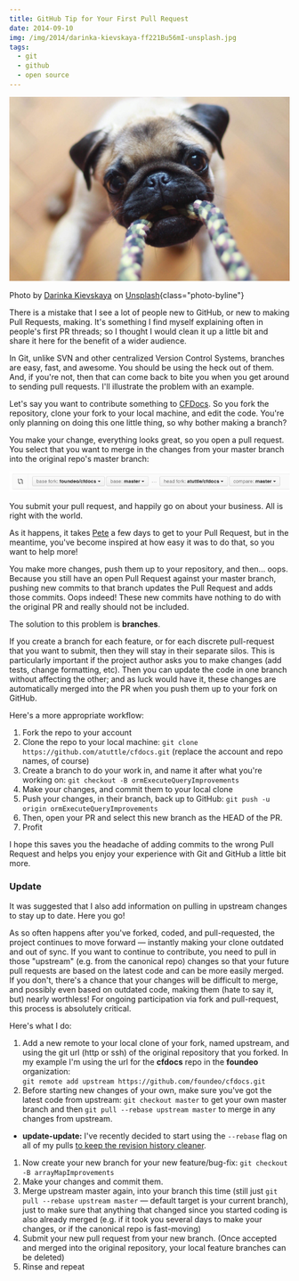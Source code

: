 ```yaml
---
title: GitHub Tip for Your First Pull Request
date: 2014-09-10
img: /img/2014/darinka-kievskaya-ff221Bu56mI-unsplash.jpg
tags:
  - git
  - github
  - open source
---
```


![Dog pulling on a rope toy](/img/2014/darinka-kievskaya-ff221Bu56mI-unsplash.jpg)

Photo by <a href="https://unsplash.com/@darisja?utm_source=unsplash&utm_medium=referral&utm_content=creditCopyText">Darinka Kievskaya</a> on <a href="https://unsplash.com/s/photos/pull?utm_source=unsplash&utm_medium=referral&utm_content=creditCopyText">Unsplash</a>{class="photo-byline"}

There is a mistake that I see a lot of people new to GitHub, or new to making Pull Requests, making. It's something I find myself explaining often in people's first PR threads; so I thought I would clean it up a little bit and share it here for the benefit of a wider audience.

In Git, unlike SVN and other centralized Version Control Systems, branches are easy, fast, and awesome. You should be using the heck out of them. And, if you're not, then that can come back to bite you when you get around to sending pull requests. I'll illustrate the problem with an example.

Let's say you want to contribute something to [CFDocs](https://github.com/foundeo/cfdocs). So you fork the repository, clone your fork to your local machine, and edit the code. You're only planning on doing this one little thing, so why bother making a branch?

You make your change, everything looks great, so you open a pull request. You select that you want to merge in the changes from your master branch into the original repo's master branch:

![Pull Request Screen Shot](/img/2014/pr-1.png)

You submit your pull request, and happily go on about your business. All is right with the world.

As it happens, it takes [Pete](https://foundeo.com/) a few days to get to your Pull Request, but in the meantime, you've become inspired at how easy it was to do that, so you want to help more!

You make more changes, push them up to your repository, and then... oops. Because you still have an open Pull Request against your master branch, pushing new commits to that branch updates the Pull Request and adds those commits. Oops indeed! These new commits have nothing to do with the original PR and really should not be included.

The solution to this problem is **branches**.

If you create a branch for each feature, or for each discrete pull-request that you want to submit, then they will stay in their separate silos. This is particularly important if the project author asks you to make changes (add tests, change formatting, etc). Then you can update the code in one branch without affecting the other; and as luck would have it, these changes are automatically merged into the PR when you push them up to your fork on GitHub.

Here's a more appropriate workflow:

1. Fork the repo to your account
1. Clone the repo to your local machine: `git clone https://github.com/atuttle/cfdocs.git` (replace the account and repo names, of course)
1. Create a branch to do your work in, and name it after what you're working on: `git checkout -B ormExecuteQueryImprovements`
1. Make your changes, and commit them to your local clone
1. Push your changes, in their branch, back up to GitHub: `git push -u origin ormExecuteQueryImprovements`
1. Then, open your PR and select this new branch as the HEAD of the PR.
1. Profit

I hope this saves you the headache of adding commits to the wrong Pull Request and helps you enjoy your experience with Git and GitHub a little bit more.

### Update

It was suggested that I also add information on pulling in upstream changes to stay up to date. Here you go!

As so often happens after you've forked, coded, and pull-requested, the project continues to move forward — instantly making your clone outdated and out of sync. If you want to continue to contribute, you need to pull in those "upstream" (e.g. from the canonical repo) changes so that your future pull requests are based on the latest code and can be more easily merged. If you don't, there's a chance that your changes will be difficult to merge, and possibly even based on outdated code, making them (hate to say it, but) nearly worthless! For ongoing participation via fork and pull-request, this process is absolutely critical.

Here's what I do:

1. Add a new remote to your local clone of your fork, named upstream, and using the git url (http or ssh) of the original repository that you forked. In my example I'm using the url for the **cfdocs** repo in the **foundeo** organization:<br/>`git remote add upstream https://github.com/foundeo/cfdocs.git`
1. Before starting new changes of your own, make sure you've got the latest code from upstream: `git checkout master` to get your own master branch and then `git pull --rebase upstream master` to merge in any changes from upstream.

- **update-update:** I've recently decided to start using the `--rebase` flag on all of my pulls [to keep the revision history cleaner](http://gitready.com/advanced/2009/02/11/pull-with-rebase.html).

1. Now create your new branch for your new feature/bug-fix: `git checkout -B arrayMapImprovements`
1. Make your changes and commit them.
1. Merge upstream master again, into your branch this time (still just `git pull --rebase upstream master` — default target is your current branch), just to make sure that anything that changed since you started coding is also already merged (e.g. if it took you several days to make your changes, or if the canonical repo is fast-moving)
1. Submit your new pull request from your new branch. (Once accepted and merged into the original repository, your local feature branches can be deleted)
1. Rinse and repeat
